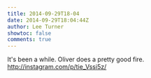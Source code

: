 ```yaml
---
title: 2014-09-29T18-04
date: 2014-09-29T18:04:44Z
author: Lee Turner
showtoc: false
comments: true
---
```


It's been a while. Oliver does a pretty good fire. http://instagram.com/p/tie_Vssi5z/

